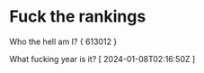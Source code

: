 # Fuck the rankings

Who the hell am I?
{ 613012 }

What fucking year is it?
[ 2024-01-08T02:16:50Z ]
